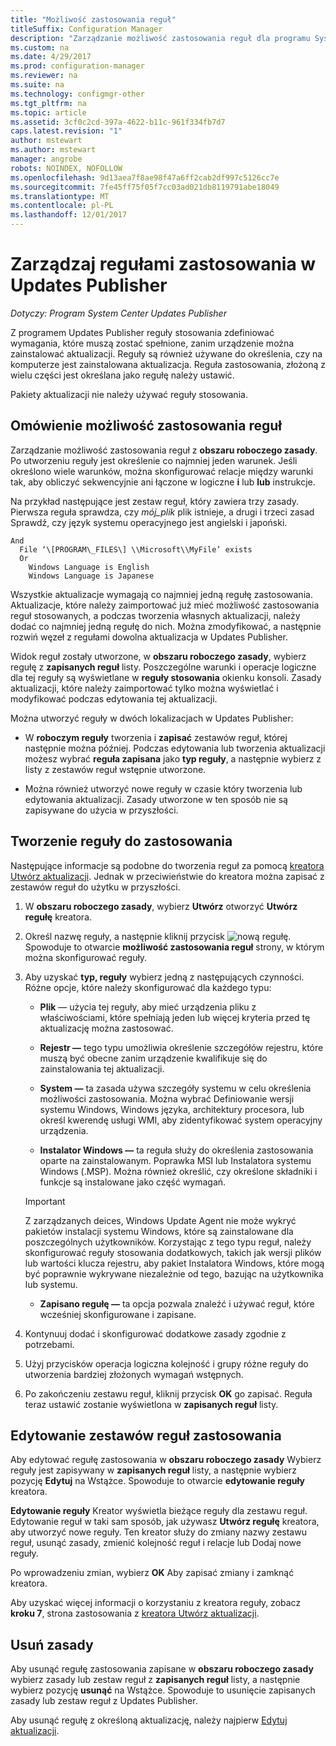 ```yaml
---
title: "Możliwość zastosowania reguł"
titleSuffix: Configuration Manager
description: "Zarządzanie możliwość zastosowania reguł dla programu System Center Updates Publisher"
ms.custom: na
ms.date: 4/29/2017
ms.prod: configuration-manager
ms.reviewer: na
ms.suite: na
ms.technology: configmgr-other
ms.tgt_pltfrm: na
ms.topic: article
ms.assetid: 3cf0c2cd-397a-4622-b11c-961f334fb7d7
caps.latest.revision: "1"
author: mstewart
ms.author: mstewart
manager: angrobe
robots: NOINDEX, NOFOLLOW
ms.openlocfilehash: 9d13aea7f8ae98f47a6ff2cab2df997c5126cc7e
ms.sourcegitcommit: 7fe45ff75f05f7cc03ad021db8119791abe18049
ms.translationtype: MT
ms.contentlocale: pl-PL
ms.lasthandoff: 12/01/2017
---
```

# <a name="manage-applicability-rules-in-updates-publisher"></a>Zarządzaj regułami zastosowania w Updates Publisher

*Dotyczy: Program System Center Updates Publisher*

Z programem Updates Publisher reguły stosowania zdefiniować wymagania, które muszą zostać spełnione, zanim urządzenie można zainstalować aktualizacji. Reguły są również używane do określenia, czy na komputerze jest zainstalowana aktualizacja. Reguła zastosowania, złożoną z wielu części jest określana jako regułę należy ustawić.

Pakiety aktualizacji nie należy używać reguły stosowania.

## <a name="overview-of-applicability-rules"></a>Omówienie możliwość zastosowania reguł
Zarządzanie możliwość zastosowania reguł z **obszaru roboczego zasady**. Po utworzeniu reguły jest określenie co najmniej jeden warunek. Jeśli określono wiele warunków, można skonfigurować relacje między warunki tak, aby obliczyć sekwencyjnie ani łączone w logiczne **i** lub **lub** instrukcje.

Na przykład następujące jest zestaw reguł, który zawiera trzy zasady. Pierwsza reguła sprawdza, czy *mój_plik* plik istnieje, a drugi i trzeci zasad Sprawdź, czy język systemu operacyjnego jest angielski i japoński.

    And  
      File ‘\[PROGRAM\_FILES\] \\Microsoft\\MyFile’ exists  
      Or  
        Windows Language is English   
        Windows Language is Japanese

Wszystkie aktualizacje wymagają co najmniej jedną regułę zastosowania. Aktualizacje, które należy zaimportować już mieć możliwość zastosowania reguł stosowanych, a podczas tworzenia własnych aktualizacji, należy dodać co najmniej jedną regułę do nich. Można zmodyfikować, a następnie rozwiń węzeł z regułami dowolna aktualizacja w Updates Publisher.

Widok reguł zostały utworzone, w **obszaru roboczego zasady**, wybierz regułę z **zapisanych reguł** listy. Poszczególne warunki i operacje logiczne dla tej reguły są wyświetlane w **reguły stosowania** okienku konsoli. Zasady aktualizacji, które należy zaimportować tylko można wyświetlać i modyfikować podczas edytowania tej aktualizacji.

Można utworzyć reguły w dwóch lokalizacjach w Updates Publisher:

-   W **roboczym reguły** tworzenia i **zapisać** zestawów reguł, której następnie można później. Podczas edytowania lub tworzenia aktualizacji możesz wybrać **reguła zapisana** jako **typ reguły**, a następnie wybierz z listy z zestawów reguł wstępnie utworzone.

-   Można również utworzyć nowe reguły w czasie który tworzenia lub edytowania aktualizacji. Zasady utworzone w ten sposób nie są zapisywane do użycia w przyszłości.

## <a name="create-applicability-rule"></a>Tworzenie reguły do zastosowania
Następujące informacje są podobne do tworzenia reguł za pomocą [kreatora Utwórz aktualizacji](/sccm/sum/tools/create-updates-with-updates-publisher#the-create-update-wizard). Jednak w przeciwieństwie do kreatora można zapisać z zestawów reguł do użytku w przyszłości.

1.  W **obszaru roboczego zasady**, wybierz **Utwórz** otworzyć **Utwórz regułę** kreatora.

2.  Określ nazwę reguły, a następnie kliknij przycisk ![nową regułę](media/newrule.png). Spowoduje to otwarcie **możliwość zastosowania reguł** strony, w którym można skonfigurować reguły.

3.  Aby uzyskać **typ, reguły** wybierz jedną z następujących czynności. Różne opcje, które należy skonfigurować dla każdego typu:

    -   **Plik** — użycia tej reguły, aby mieć urządzenia pliku z właściwościami, które spełniają jeden lub więcej kryteria przed tę aktualizację można zastosować.

    -   **Rejestr —** tego typu umożliwia określenie szczegółów rejestru, które muszą być obecne zanim urządzenie kwalifikuje się do zainstalowania tej aktualizacji.

    -   **System —** ta zasada używa szczegóły systemu w celu określenia możliwości zastosowania. Można wybrać Definiowanie wersji systemu Windows, Windows języka, architektury procesora, lub określ kwerendę usługi WMI, aby zidentyfikować system operacyjny urządzenia.

    -   **Instalator Windows —** ta reguła służy do określenia zastosowania oparte na zainstalowanym. Poprawka MSI lub Instalatora systemu Windows (.MSP). Można również określić, czy określone składniki i funkcje są instalowane jako część wymagań.

       > [!IMPORTANT]   
       > Z zarządzanych deices, Windows Update Agent nie może wykryć pakietów instalacji systemu Windows, które są zainstalowane dla poszczególnych użytkowników. Korzystając z tego typu reguł, należy skonfigurować reguły stosowania dodatkowych, takich jak wersji plików lub wartości klucza rejestru, aby pakiet Instalatora Windows, które mogą być poprawnie wykrywane niezależnie od tego, bazując na użytkownika lub systemu.

    -   **Zapisano regułę —** ta opcja pozwala znaleźć i używać reguł, które wcześniej skonfigurowane i zapisane.

4.  Kontynuuj dodać i skonfigurować dodatkowe zasady zgodnie z potrzebami.

5.  Użyj przycisków operacja logiczna kolejność i grupy różne reguły do utworzenia bardziej złożonych wymagań wstępnych.

6.  Po zakończeniu zestawu reguł, kliknij przycisk **OK** go zapisać. Reguła teraz ustawić zostanie wyświetlona w **zapisanych reguł** listy.

## <a name="edit-applicability-rule-sets"></a>Edytowanie zestawów reguł zastosowania
Aby edytować regułę zastosowania w **obszaru roboczego zasady** Wybierz reguły jest zapisywany w **zapisanych reguł** listy, a następnie wybierz pozycję **Edytuj** na Wstążce. Spowoduje to otwarcie **edytowanie reguły** kreatora.

**Edytowanie reguły** Kreator wyświetla bieżące reguły dla zestawu reguł. Edytowanie reguł w taki sam sposób, jak używasz **Utwórz regułę** kreatora, aby utworzyć nowe reguły. Ten kreator służy do zmiany nazwy zestawu reguł, usunąć zasady, zmienić kolejność reguł i relacje lub Dodaj nowe reguły.

Po wprowadzeniu zmian, wybierz **OK** Aby zapisać zmiany i zamknąć kreatora.

Aby uzyskać więcej informacji o korzystaniu z kreatora reguły, zobacz **kroku 7**, strona zastosowania z [kreatora Utwórz aktualizacji](/sccm/sum/tools/create-updates-with-updates-publisher#the-create-update-wizard).

## <a name="delete-applicability-rules"></a>Usuń zasady
Aby usunąć regułę zastosowania zapisane w **obszaru roboczego zasady** wybierz zasady lub zestaw reguł z **zapisanych reguł** listy, a następnie wybierz pozycję **usunąć** na Wstążce. Spowoduje to usunięcie zapisanych zasady lub zestaw reguł z Updates Publisher.

Aby usunąć regułę z określoną aktualizację, należy najpierw [Edytuj aktualizacji](/sccm/sum/tools/manage-updates-with-updates-publisher#edit-updates-and-bundles).
